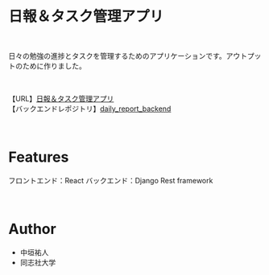 
# 日報＆タスク管理アプリ

<br>

日々の勉強の進捗とタスクを管理するためのアプリケーションです。アウトプットのために作りました。

<br>

【URL】[日報＆タスク管理アプリ](https://nakagaki-yuto.github.io/daily_report_frontend/)<br>
【バックエンドレポジトリ】[daily_report_backend](https://github.com/Nakagaki-Yuto/daily_report_backend.git)<br>

<br>
 
# Features

フロントエンド：React
バックエンド：Django Rest framework

<br>
 
# Author
 
* 中垣祐人
* 同志社大学
